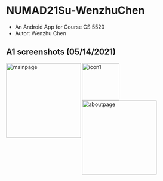 # NUMAD21Su-WenzhuChen
- An Android App for Course CS 5520
- Autor: Wenzhu Chen

## A1 screenshots (05/14/2021)

<img width="100" alt="icon1" src="https://user-images.githubusercontent.com/51281099/118342927-80b2be00-b4da-11eb-9cf6-2d83d5d2ed10.png">

<img width="200" alt="mainpage" align="left" src="https://user-images.githubusercontent.com/51281099/118342498-7a234700-b4d8-11eb-95ff-b7e06f3c0bd6.png">
<img width="200" alt="aboutpage" align="center" src="https://user-images.githubusercontent.com/51281099/118342514-814a5500-b4d8-11eb-86aa-715b7eeedf1c.png">
